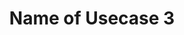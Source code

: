 ---
collection: usecases
title: Name of Usecase 3
source: Name of source
description: Lorem ipsum dolor sit amet, consectetur adipiscing elit. Suspendisse ut augue aliquet ligula aliquam faucibus a ac mauris. Sed sagittis tempor sapien ac sagittis. Sed sagittis tempor sapien ac sagittis.
link: http://developmentseed.org
img: usecase3.jpg
featured: no
lang: en
---